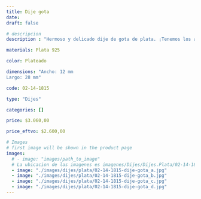 ```yaml
---
title: Dije gota
date: 
draft: false

# descripcion
description : "Hermoso y delicado dije de gota de plata. ¡Tenemos los aros haciendo juego!"

materials: Plata 925

color: Plateado

dimensions: "Ancho: 12 mm 
Largo: 28 mm"

code: 02-14-1815

type: "Dijes"

categories: []

price: $3.060,00

price_eftvo: $2.600,00

# Images
# first image will be shown in the product page
images:
  # - image: "images/path_to_image"
  # La ubicacion de las imagenes es imagenes/Dijes/Dijes.Plata/02-14-1815-dije-gota
  - image: "./images/dijes/plata/02-14-1815-dije-gota_a.jpg"
  - image: "./images/dijes/plata/02-14-1815-dije-gota_b.jpg"
  - image: "./images/dijes/plata/02-14-1815-dije-gota_c.jpg"
  - image: "./images/dijes/plata/02-14-1815-dije-gota_d.jpg"
---
```

